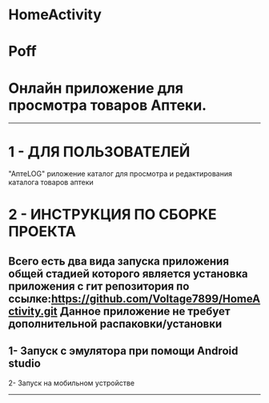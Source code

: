 # HomeActivity

# Poff
# Онлайн приложение для просмотра товаров Аптеки.
***

# 1 - ДЛЯ ПОЛЬЗОВАТЕЛЕЙ
"АптеLOG" риложение каталог для просмотра и редактирования каталога товаров аптеки

# 2 - ИНСТРУКЦИЯ ПО СБОРКЕ ПРОЕКТА
Всего есть два вида запуска приложения общей стадией которого является установка приложения с гит репозитория по ссылке:https://github.com/Voltage7899/HomeActivity.git
Данное приложение не требует дополнительной распаковки/установки
--
1- Запуск с эмулятора при помощи Android studio
--
2- Запуск на мобильном устройстве

***
